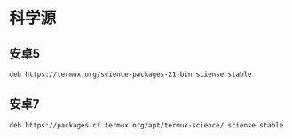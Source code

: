 # 科学源

## 安卓5
```bash
deb https://termux.org/science-packages-21-bin sciense stable
```

## 安卓7
```bash
deb https://packages-cf.termux.org/apt/termux-science/ sciense stable
```